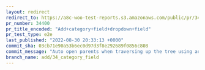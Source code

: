 ```yaml
---
layout: redirect
redirect_to: https://a8c-woo-test-reports.s3.amazonaws.com/public/pr/34400/e2e/index.html
pr_number: 34400
pr_title_encoded: "Add+category+field+dropdown+field"
pr_test_type: e2e
last_published: "2022-08-30 20:33:13 +0000"
commit_sha: 03cb71e90a53b6ec0d97d3f8e292689f0856c808
commit_message: "Auto open parents when traversing up the tree using arrow keys"
branch_name: add/34_category_field
---
```

